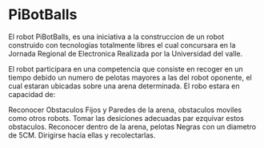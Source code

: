 # PiBotBalls

El robot PiBotBalls, es una iniciativa a la construccion de un robot construido con tecnologias totalmente libres el cual concursara en la Jornada Regional de Electronica
Realizada por la Universidad del valle.

El robot participara en una competencia que consiste en recoger en un tiempo debido un numero de pelotas mayores a las del robot oponente, el cual estaran ubicadas sobre una arena determinada.
El robo estara en capacidad de:

Reconocer Obstaculos Fijos y Paredes de la arena, obstaculos moviles como otros robots.
Tomar las desiciones adecuadas par ezquivar estos obstaculos.
Reconocer dentro de la arena, pelotas Negras con un diametro de 5CM.
Dirigirse hacia ellas y recolectarlas.
